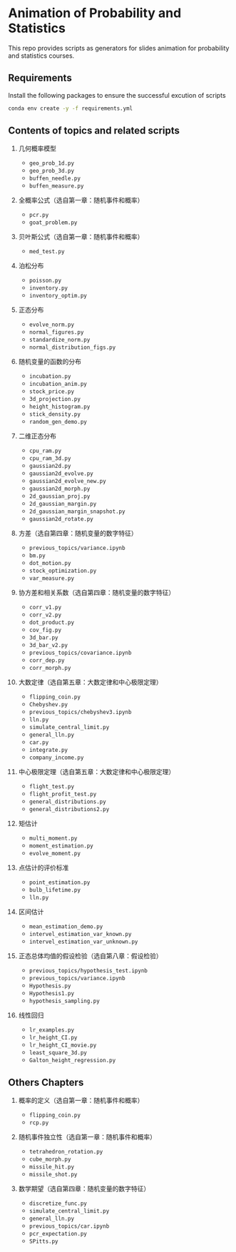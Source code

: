 # Animation of Probability and Statistics

This repo provides scripts as generators for slides animation for probability and statistics courses.

## Requirements

Install the following packages to ensure the successful excution of scripts

```bash
conda env create -y -f requirements.yml
```

## Contents of topics and related scripts

1. 几何概率模型
    - `geo_prob_1d.py`
    - `geo_prob_3d.py`
    - `buffen_needle.py`
    - `buffen_measure.py`

2. 全概率公式（选自第一章：随机事件和概率）
   - `pcr.py`
   - `goat_problem.py`

3. 贝叶斯公式（选自第一章：随机事件和概率）
   - `med_test.py`

4. 泊松分布
   - `poisson.py`
   - `inventory.py`
   - `inventory_optim.py`

5. 正态分布
    - `evolve_norm.py`
    - `normal_figures.py`
    - `standardize_norm.py`
    - `normal_distribution_figs.py`

6. 随机变量的函数的分布
    - `incubation.py`
    - `incubation_anim.py`
    - `stock_price.py`
    - `3d_projection.py`
    - `height_histogram.py`
    - `stick_density.py`
    - `random_gen_demo.py`

7. 二维正态分布
    - `cpu_ram.py`
    - `cpu_ram_3d.py`
    - `gaussian2d.py`
    - `gaussian2d_evolve.py`
    - `gaussian2d_evolve_new.py`
    - `gaussian2d_morph.py`
    - `2d_gaussian_proj.py`
    - `2d_gaussian_margin.py`
    - `2d_gaussian_margin_snapshot.py`
    - `gaussian2d_rotate.py`

8.  方差（选自第四章：随机变量的数字特征）
    - `previous_topics/variance.ipynb`
    - `bm.py`
    - `dot_motion.py`
    - `stock_optimization.py`
    - `var_measure.py`

9. 协方差和相关系数（选自第四章：随机变量的数字特征）
    - `corr_v1.py`
    - `corr_v2.py`
    - `dot_product.py`
    - `cov_fig.py`
    - `3d_bar.py`
    - `3d_bar_v2.py`
    - `previous_topics/covariance.ipynb`
    - `corr_dep.py`
    - `corr_morph.py`

10. 大数定律（选自第五章：大数定律和中心极限定理）
    - `flipping_coin.py`
    - `Chebyshev.py`
    - `previous_topics/chebyshev3.ipynb`
    - `lln.py`
    - `simulate_central_limit.py`
    - `general_lln.py`
    - `car.py`
    - `integrate.py`
    - `company_income.py`

11. 中心极限定理（选自第五章：大数定律和中心极限定理）
    - `flight_test.py`
    - `flight_profit_test.py`
    - `general_distributions.py`
    - `general_distributions2.py`

12. 矩估计
    - `multi_moment.py`
    - `moment_estimation.py`
    - `evolve_moment.py`

13. 点估计的评价标准
    - `point_estimation.py`
    - `bulb_lifetime.py`
    - `lln.py`

14. 区间估计
    - `mean_estimation_demo.py`
    - `intervel_estimation_var_known.py`
    - `intervel_estimation_var_unknown.py`

15. 正态总体均值的假设检验（选自第八章：假设检验）
    - `previous_topics/hypothesis_test.ipynb`
    - `previous_topics/variance.ipynb`
    - `Hypothesis.py`
    - `Hypothesis1.py`
    - `hypothesis_sampling.py`

16. 线性回归
    - `lr_examples.py`
    - `lr_height_CI.py`
    - `lr_height_CI_movie.py`
    - `least_square_3d.py`
    - `Galton_height_regression.py`

## Others Chapters

1. 概率的定义（选自第一章：随机事件和概率）
    - `flipping_coin.py`
    - `rcp.py`

4. 随机事件独立性（选自第一章：随机事件和概率）
   - `tetrahedron_rotation.py`
   - `cube_morph.py`
   - `missile_hit.py`
   - `missile_shot.py`

8.  数学期望（选自第四章：随机变量的数字特征）
    - `discretize_func.py`
    - `simulate_central_limit.py`
    - `general_lln.py`
    - `previous_topics/car.ipynb`
    - `pcr_expectation.py`
    - `SPitts.py`
